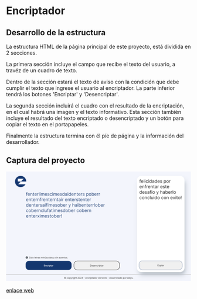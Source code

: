 # Encriptador

## Desarrollo de la estructura

La estructura HTML de la página principal de este proyecto, está dividida en 2 secciones.

La primera sección incluye el campo que recibe el texto del usuario, a travéz de un cuadro de texto.

Dentro de la sección estará el texto de aviso con la condición que debe cumplir el texto que ingrese el usuario al encriptador. La parte inferior tendrá los botones 'Encriptar' y 'Desencriptar'.

La segunda sección incluirá el cuadro con el resultado de la encriptación, en el cual habrá una imagen y el texto informativo. Esta sección también incluye el resultado del texto encriptado o desencriptado y un botón para copiar el texto en el portapapeles.

Finalmente la estructura termina con él píe de página y la información del desarrollador.

## Captura del proyecto

![captura encriptador](img/captura-encriptador.png)

[enlace web](https://zelys.github.io/encriptador-de-texto)